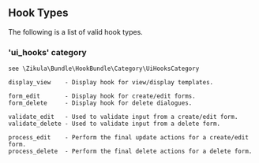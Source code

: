 Hook Types
----------
The following is a list of valid hook types.

### 'ui_hooks' category

    see \Zikula\Bundle\HookBundle\Category\UiHooksCategory

    display_view    - Display hook for view/display templates.

    form_edit       - Display hook for create/edit forms.
    form_delete     - Display hook for delete dialogues.

    validate_edit   - Used to validate input from a create/edit form.
    validate_delete - Used to validate input from a delete form.

    process_edit    - Perform the final update actions for a create/edit form.
    process_delete  - Perform the final delete actions for a delete form.
